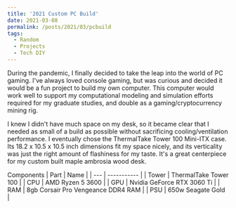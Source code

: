 ```yaml
---
title: '2021 Custom PC Build'
date: 2021-03-08
permalink: /posts/2021/03/pcbuild
tags:
  - Random
  - Projects
  - Tech DIY
---
```


During the pandemic, I finally decided to take the leap into the world of PC gaming. I've always loved console gaming, but was curious and decided it would be a fun project to build my own computer. This computer would work well to support my computational modeling and simulation efforts required for my graduate studies, and double as a gaming/cryptocurrency mining rig. 


I knew I didn't have much space on my desk, so it became clear that I needed as small of a build as possible without sacrificing cooling/ventilation performance. I eventually chose the ThermalTake Tower 100 Mini-ITX case. Its 18.2 x 10.5 x 10.5 inch dimensions fit my space nicely, and its verticality was just the right amount of flashiness for my taste. It's a great centerpiece for my custom built maple ambrosia wood desk. 




Components
| Part | Name |
| --- | ----------- |
| Tower | ThermalTake Tower 100 |
| CPU | AMD Ryzen 5 3600 |
| GPU | Nvidia GeForce RTX 3060 Ti |
| RAM | 8gb Corsair Pro Vengeance DDR4 RAM  |
| PSU | 650w Seagate Gold |
